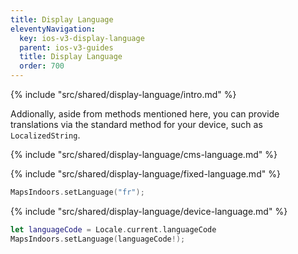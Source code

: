 ```yaml
---
title: Display Language
eleventyNavigation:
  key: ios-v3-display-language
  parent: ios-v3-guides
  title: Display Language
  order: 700
---
```


<!-- Introduction -->
{% include "src/shared/display-language/intro.md" %}

Addionally, aside from methods mentioned here, you can provide translations via the standard method for your device, such as `LocalizedString`.

<!-- CMS Language-->
{% include "src/shared/display-language/cms-language.md" %}

<!-- Fixed Language -->
{% include "src/shared/display-language/fixed-language.md" %}

```swift
MapsIndoors.setLanguage("fr");
```

<!-- Device Language -->
{% include "src/shared/display-language/device-language.md" %}

```swift
let languageCode = Locale.current.languageCode
MapsIndoors.setLanguage(languageCode!);
```
